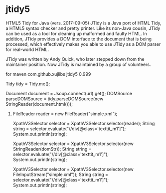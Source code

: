 # jtidy5
HTML5 Tidy for Java (vers. 2017-09-05) 
JTidy is a Java port of HTML Tidy, a HTML5 syntax checker and pretty printer. Like its non-Java cousin, JTidy can be used as a tool for cleaning up malformed and faulty HTML. In addition, JTidy provides a DOM interface to the document that is being processed, which effectively makes you able to use JTidy as a DOM parser for real-world HTML.

JTidy was written by Andy Quick, who later stepped down from the maintainer position. Now JTidy is maintained by a group of volunteers. 

for maven 
<dependency>
  <groupId>com.github.xujlibs</groupId>
  <artifactId>jtidy5</artifactId>
  <version>0.999</version>
</dependency>

Tidy tidy =  Tidy.me();

Document document = Jsoup.connect(url).get();
DOMSource parseDOMSource = tidy.parseDOMSource(new StringReader(document.html()));


1. FileReader reader = new FileReader("simple.xml");

	XpathV3Selector selector = XpathV3Selector.selector(reader);
	String string = selector.evaluate("//div[@class='texttit_m1']");
	System.out.println(string);
  
  
  
  	XpathV3Selector selector = XpathV3Selector.selector(new StringReader(domStr));
		String string = selector.evaluate("//div[@class='texttit_m1']");
		System.out.println(string);
    
    
    
    XpathV3Selector selector = XpathV3Selector.selector(new FileInputStream("simple.xml"));
	String string = selector.evaluate("//div[@class='texttit_m1']");
	System.out.println(string);
  
  
  
  
